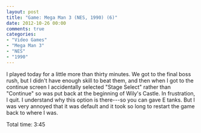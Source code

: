 ```yaml
---
layout: post
title: "Game: Mega Man 3 (NES, 1990) (6)"
date: 2012-10-26 00:00
comments: true
categories:
- "Video Games"
- "Mega Man 3"
- "NES"
- "1990"
---
```


I played today for a little more than thirty minutes. We got to
the final boss rush, but I didn't have enough skill to beat them,
and then when I got to the continue screen I accidentally
selected "Stage Select" rather than "Continue" so was put back at
the beginning of Wily's Castle. In frustration, I quit. I
understand why this option is there---so you can gave E
tanks. But I was very annoyed that it was default and it took so
long to restart the game back to where I was.

Total time: 3:45

